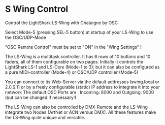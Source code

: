 # S Wing Control
Control the LightShark LS-Wing with Chataigne by OSC

Select Mode-5 (pressing SEL-5 button) at startup of your LS-Wing to use the OSC/UDP-Mode

"OSC Remote Control" must be set to "ON" in the "Wing Settings" !

The LS-Wing is a multitask controller. It has 6 rows of 10 buttons and 10 faders, all of them configurable on two pages.
Initially it controls the LightShark LS-1 and LS-Core (Mode-1 to 3); but it can also be configured as a pure MIDI-controller (Mode-4) or OSC/UDP controller (Mode-5)

You can connect to its Web-Server via the default addresses lswing.local or 2.0.0.11 or by a freely configurable (static) IP address to integrate it into your network
The default OSC Ports are :
Incoming: 8000 and Outgoing: 9000 (but can be changed if necessary!)

The LS-Wing can also be controlled by DMX-Remote and the LS-Wing integrate two Nodes (ArtNet or ACN versus DMX).
All these features make the LS-Wing quite unique and versatile.  
